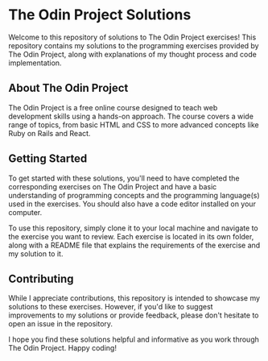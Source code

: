 
# The Odin Project Solutions

Welcome to this repository of solutions to The Odin Project exercises! This repository contains my solutions to the programming exercises provided by The Odin Project, along with explanations of my thought process and code implementation.

## About The Odin Project

The Odin Project is a free online course designed to teach web development skills using a hands-on approach. The course covers a wide range of topics, from basic HTML and CSS to more advanced concepts like Ruby on Rails and React.

## Getting Started

To get started with these solutions, you'll need to have completed the corresponding exercises on The Odin Project and have a basic understanding of programming concepts and the programming language(s) used in the exercises. You should also have a code editor installed on your computer.

To use this repository, simply clone it to your local machine and navigate to the exercise you want to review. Each exercise is located in its own folder, along with a README file that explains the requirements of the exercise and my solution to it.

## Contributing

While I appreciate contributions, this repository is intended to showcase my solutions to these exercises. However, if you'd like to suggest improvements to my solutions or provide feedback, please don't hesitate to open an issue in the repository.

I hope you find these solutions helpful and informative as you work through The Odin Project. Happy coding!
